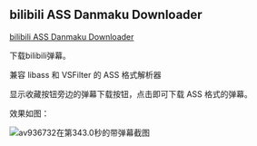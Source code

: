 ## bilibili ASS Danmaku Downloader ##

[bilibili ASS Danmaku Downloader](https://github.com/gameclamp/us-danmaku/raw/master/bilibili/bilibili_ASS_Danmaku_Downloader.user.js)

下载bilibili弹幕。

兼容 libass 和 VSFilter 的 ASS 格式解析器

显示收藏按钮旁边的弹幕下载按钮，点击即可下载 ASS 格式的弹幕。

效果如图：

![av936732在第343.0秒的带弹幕截图](http://tiansh.github.io/us-danmaku/bilibili/av936732-342956.png)
